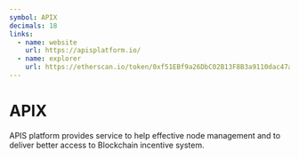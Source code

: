 ```yaml
---
symbol: APIX
decimals: 18
links:
  - name: website
    url: https://apisplatform.io/
  - name: explorer
    url: https://etherscan.io/token/0xf51EBf9a26DbC02B13F8B3a9110dac47a4d62D78
---
```


# APIX

APIS platform provides service to help effective node management and to deliver better access to Blockchain incentive system.
